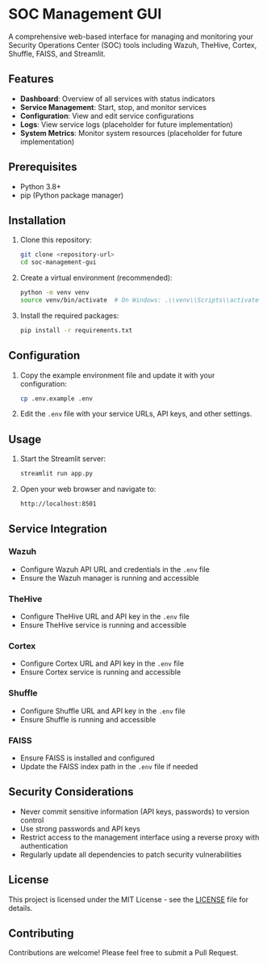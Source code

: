 # SOC Management GUI

A comprehensive web-based interface for managing and monitoring your Security Operations Center (SOC) tools including Wazuh, TheHive, Cortex, Shuffle, FAISS, and Streamlit.

## Features

- **Dashboard**: Overview of all services with status indicators
- **Service Management**: Start, stop, and monitor services
- **Configuration**: View and edit service configurations
- **Logs**: View service logs (placeholder for future implementation)
- **System Metrics**: Monitor system resources (placeholder for future implementation)

## Prerequisites

- Python 3.8+
- pip (Python package manager)

## Installation

1. Clone this repository:
   ```bash
   git clone <repository-url>
   cd soc-management-gui
   ```

2. Create a virtual environment (recommended):
   ```bash
   python -m venv venv
   source venv/bin/activate  # On Windows: .\\venv\\Scripts\\activate
   ```

3. Install the required packages:
   ```bash
   pip install -r requirements.txt
   ```

## Configuration

1. Copy the example environment file and update it with your configuration:
   ```bash
   cp .env.example .env
   ```

2. Edit the `.env` file with your service URLs, API keys, and other settings.

## Usage

1. Start the Streamlit server:
   ```bash
   streamlit run app.py
   ```

2. Open your web browser and navigate to:
   ```
   http://localhost:8501
   ```

## Service Integration

### Wazuh
- Configure Wazuh API URL and credentials in the `.env` file
- Ensure the Wazuh manager is running and accessible

### TheHive
- Configure TheHive URL and API key in the `.env` file
- Ensure TheHive service is running and accessible

### Cortex
- Configure Cortex URL and API key in the `.env` file
- Ensure Cortex service is running and accessible

### Shuffle
- Configure Shuffle URL and API key in the `.env` file
- Ensure Shuffle is running and accessible

### FAISS
- Ensure FAISS is installed and configured
- Update the FAISS index path in the `.env` file if needed

## Security Considerations

- Never commit sensitive information (API keys, passwords) to version control
- Use strong passwords and API keys
- Restrict access to the management interface using a reverse proxy with authentication
- Regularly update all dependencies to patch security vulnerabilities

## License

This project is licensed under the MIT License - see the [LICENSE](LICENSE) file for details.

## Contributing

Contributions are welcome! Please feel free to submit a Pull Request.
